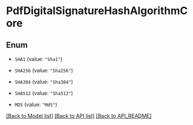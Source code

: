 
# PdfDigitalSignatureHashAlgorithmCore

## Enum


* `SHA1` (value: `"Sha1"`)

* `SHA256` (value: `"Sha256"`)

* `SHA384` (value: `"Sha384"`)

* `SHA512` (value: `"Sha512"`)

* `MD5` (value: `"Md5"`)



[[Back to Model list]](API_README.md#documentation-for-models) [[Back to API list]](API_README.md#documentation-for-api-endpoints) [[Back to API_README]](API_README.md)

